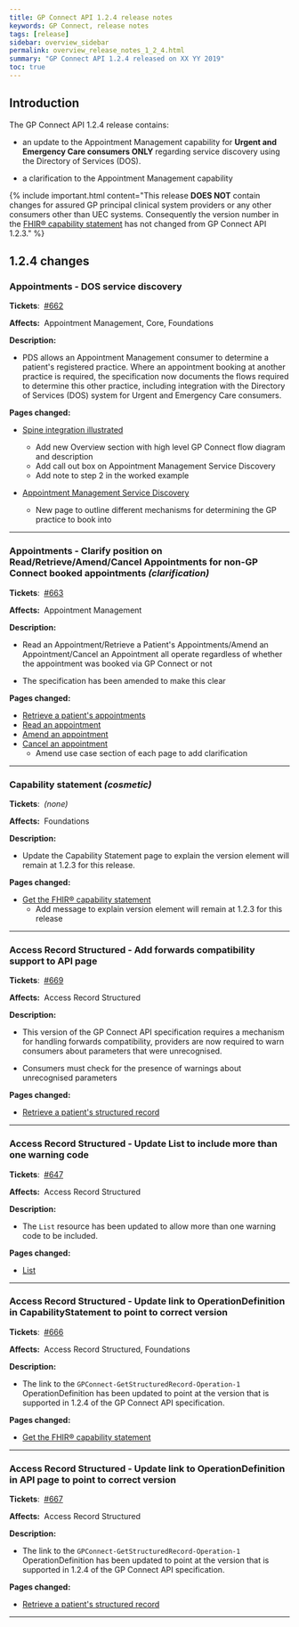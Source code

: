 ```yaml
---
title: GP Connect API 1.2.4 release notes
keywords: GP Connect, release notes
tags: [release]
sidebar: overview_sidebar
permalink: overview_release_notes_1_2_4.html
summary: "GP Connect API 1.2.4 released on XX YY 2019"
toc: true
---
```


## Introduction ##

The GP Connect API 1.2.4 release contains:

- an update to the Appointment Management capability for **Urgent and Emergency Care consumers ONLY** regarding service discovery using the Directory of Services (DOS).

- a clarification to the Appointment Management capability

{% include important.html content="This release **DOES NOT** contain changes for assured GP principal clinical system providers or any other consumers other than UEC systems. Consequently the version number in the [FHIR&reg; capability statement](foundations_use_case_get_the_fhir_capability_statement.html#payload-response-body) has not changed from GP Connect API 1.2.3." %}

## 1.2.4 changes ##

### Appointments - DOS service discovery ###

**Tickets**:&nbsp; [#662](https://github.com/nhsconnect/gpconnect/issues/662)

**Affects:**&nbsp; Appointment Management, Core, Foundations

**Description:**

- PDS allows an Appointment Management consumer to determine a patient's registered practice.  Where an appointment booking at another practice is required, the specification now documents the flows required to determine this other practice, including integration with the Directory of Services (DOS) system for Urgent and Emergency Care consumers.

**Pages changed:**

- [Spine integration illustrated](integration_illustrated.html)
  - Add new Overview section with high level GP Connect flow diagram and description
  - Add call out box on Appointment Management Service Discovery
  - Add note to step 2 in the worked example

- [Appointment Management Service Discovery](appointments_service_discovery.html)
  - New page to outline different mechanisms for determining the GP practice to book into

---

### Appointments - Clarify position on Read/Retrieve/Amend/Cancel Appointments for non-GP Connect booked appointments *(clarification)* ###

**Tickets**:&nbsp; [#663](https://github.com/nhsconnect/gpconnect/issues/663)

**Affects:**&nbsp; Appointment Management

**Description:**

- Read an Appointment/Retrieve a Patient's Appointments/Amend an Appointment/Cancel an Appointment all operate regardless of whether the appointment was booked via GP Connect or not

- The specification has been amended to make this clear

**Pages changed:**

- [Retrieve a patient's appointments](appointments_use_case_retrieve_a_patients_appointments.html)
- [Read an appointment](appointments_use_case_read_an_appointment.html)
- [Amend an appointment](appointments_use_case_amend_an_appointment.html)
- [Cancel an appointment](appointments_use_case_cancel_an_appointment.html)
  - Amend use case section of each page to add clarification

---

### Capability statement *(cosmetic)* ###

**Tickets**:&nbsp; *(none)*

**Affects:**&nbsp; Foundations

**Description:**

- Update the Capability Statement page to explain the version element will remain at 1.2.3 for this release.

**Pages changed:**

- [Get the FHIR&reg; capability statement](foundations_use_case_get_the_fhir_capability_statement.html#payload-response-body)
  - Add message to explain version element will remain at 1.2.3 for this release

---

### Access Record Structured - Add forwards compatibility support to API page ###

**Tickets**:&nbsp; [#669](https://github.com/nhsconnect/gpconnect/issues/669)

**Affects:**&nbsp; Access Record Structured

**Description:**

- This version of the GP Connect API specification requires a mechanism for handling forwards compatibility, providers are now required to warn consumers about parameters that were unrecognised.

- Consumers must check for the presence of warnings about unrecognised parameters

**Pages changed:**

- [Retrieve a patient's structured record](accessrecord_structured_development_retrieve_patient_record.html)
---

### Access Record Structured - Update List to include more than one warning code ###

**Tickets**:&nbsp; [#647](https://github.com/nhsconnect/gpconnect/issues/647)

**Affects:**&nbsp; Access Record Structured

**Description:**

- The `List` resource has been updated to allow more than one warning code to be included.

**Pages changed:**

- [List](accessrecord_structured_development_list.html)

---

### Access Record Structured - Update link to OperationDefinition in CapabilityStatement to point to correct version ###

**Tickets**:&nbsp; [#666](https://github.com/nhsconnect/gpconnect/issues/666)

**Affects:**&nbsp; Access Record Structured, Foundations

**Description:**

- The link to the `GPConnect-GetStructuredRecord-Operation-1` OperationDefinition has been updated to point at the version that is supported in 1.2.4 of the GP Connect API specification.

**Pages changed:**

- [Get the FHIR&reg; capability statement](foundations_use_case_get_the_fhir_capability_statement.html)

---

### Access Record Structured - Update link to OperationDefinition in API page to point to correct version ###

**Tickets**:&nbsp; [#667](https://github.com/nhsconnect/gpconnect/issues/667)

**Affects:**&nbsp; Access Record Structured

**Description:**

- The link to the `GPConnect-GetStructuredRecord-Operation-1` OperationDefinition has been updated to point at the version that is supported in 1.2.4 of the GP Connect API specification.

**Pages changed:**

- [Retrieve a patient's structured record](accessrecord_structured_development_retrieve_patient_record.html)

---
